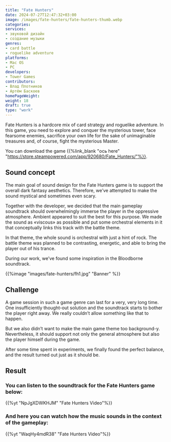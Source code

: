```yaml
---
title: "Fate Hunters"
date: 2024-07-27T12:47:32+03:00
image: /images/fate-hunters/fate-hunters-thumb.webp
categories:
services:
- звуковой дизайн
- создание музыки
genres:
- card battle
- roguelike adventure
platforms:
- Mac OS
- PC
developers:
- Tower Games
contributors:
- Влад Плотников
- Артём Баскоев
homePageWeight:
weight: 18
draft: true
type: "work"
---
```


Fate Hunters is a hardcore mix of card strategy and roguelike adventure. In this game, you need to explore and conquer the mysterious tower, face fearsome enemies, sacrifice your own life for the sake of unimaginable treasures and, of course, fight the mysterious Master.

You can download the game {{%link_blank "ось here" "https://store.steampowered.com/app/920680/Fate_Hunters/"%}}.

## Sound concept

The main goal of sound design for the Fate Hunters game is to support the overall dark fantasy aesthetics. Therefore, we’ve attempted to make the sound mystical and sometimes even scary.

Together with the developer, we decided that the main gameplay soundtrack should overwhelmingly immerse the player in the oppressive atmosphere. Ambient appeared to suit the best for this purpose. We made the sound as «viscous» as possible and put some orchestral elements in it that conceptually links this track with the battle theme.

In that theme, the whole sound is orchestral with just a hint of rock. The battle theme was planned to be contrasting, energetic, and able to bring the player out of his trance.

During our work, we’ve found some inspiration in the Bloodborne soundtrack.

{{%image "images/fate-hunters/fh1.jpg" "Banner" %}}

## Challenge

A game session in such a game genre can last for a very, very long time. One insufficiently thought-out solution and the soundtrack starts to bother the player right away. We really couldn’t allow something like that to happen.

But we also didn’t want to make the main game theme too background-y. Nevertheless, it should support not only the general atmosphere but also the player himself during the game.

After some time spent in experiments, we finally found the perfect balance, and the result turned out just as it should be.

## Result

### You can listen to the soundtrack for the Fate Hunters game below:

{{%yt "NpJgXDWKHJM" "Fate Hunters Video"%}}

### And here you can watch how the music sounds in the context of the gameplay:

{{%yt "WaqHy4mdR38" "Fate Hunters Video"%}}